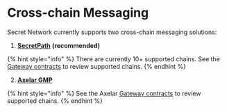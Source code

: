 # Cross-chain Messaging

Secret Network currently supports two cross-chain messaging solutions:&#x20;

1. [**SecretPath**](https://docs.scrt.network/secret-network-documentation/development/ethereum-evm-developer-toolkit/basics/cross-chain-messaging/snakepath) **(recommended)**

{% hint style="info" %}
There are currently 10+ supported chains. See the [Gateway contracts](https://docs.scrt.network/secret-network-documentation/development/ethereum-evm-developer-toolkit/gateway-contracts) to review supported chains.&#x20;
{% endhint %}

2. [**Axelar GMP**](https://docs.scrt.network/secret-network-documentation/development/ethereum-evm-developer-toolkit/basics/cross-chain-messaging/axelar-gmp)&#x20;

{% hint style="info" %}
See the Axelar [Gateway contracts](https://docs.axelar.dev/dev/reference/testnet-contract-addresses) to review supported chains.&#x20;
{% endhint %}
